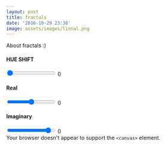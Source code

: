 ```yaml
---
layout: post
title: fractals
date: '2016-10-29 23:38'
image: assets/images/linnal.png
---
```


About fractals :)

<!--more-->

<link href="/css/fractal.css" rel="stylesheet" type="text/css">

<div id="slider">
  <h4 class="slider-name">HUE SHIFT</h4>
  <div class="slider-content">
  	<input class="bar" type="range" id="rangeinput" min="0" max="255" value="0" oninput="rangevalue.value=value; update_hue_shift(this.value)"/>
  	<output id="rangevalue" class="rangevalue">0</output>
  </div>
</div>

<div id="slider">
  <h4 class="slider-name">Real</h4>
  <div class="slider-content">
  	<input class="bar" type="range" id="rangeinput" min="-1.0" max="1.0" value="0.0" step="0.001" oninput="rangevalue_x.value=value; update_julia_constant({'x': this.value})"/>
  	<output id="rangevalue_x" class="rangevalue">0</output>
  </div>
</div>

<div id="slider">
  <h4 class="slider-name">Imaginary</h4>
  <div class="slider-content">
    <input class="bar" type="range" id="rangeinput" min="-1.0" max="1.0" value="0.8" step="0.001" oninput="rangevalue_y.value=value; update_julia_constant({'y': this.value})"/>
  	<output id="rangevalue_y" class="rangevalue">0</output>
  </div>
</div>

<canvas id="glcanvas" width="700" height="480">
    Your browser doesn't appear to support the
    <code>&lt;canvas&gt;</code> element.
</canvas>



<script src="/js/fractal.js"></script>

<script type="text/javascript">
  var canvas = document.getElementById("glcanvas");
  canvas.onmousewheel = function(event){
    event.preventDefault();
    var wheel = event.wheelDelta/120;
    zoom(wheel);
  }

  var mouseIsDown = false;
  var pos = {"x": 0, "y": 0};

  canvas.onmousedown = function(e){
      pos.x = e.x;
      pos.y = e.y;

      mouseIsDown = true;
  }
  canvas.onmouseup = function(e){
      mouseIsDown = false;
  }

  canvas.onmousemove = function(e){
      if(!mouseIsDown) return;
      var dx = 0;
      var dy = 0;

      if(Math.abs(e.x - pos.x) > 5){
        dx = ( e.x - pos.x > 0 ? 0.01 : -0.01 );
        translate(dx, dy);
        pos.x = e.x;
      }
      if(Math.abs(e.y - pos.y) > 5){
        dy = ( e.y - pos.y > 0 ? -0.01 : 0.01 );
        translate(dx, dy);
        pos.y = e.y;
      }

  }

</script>
